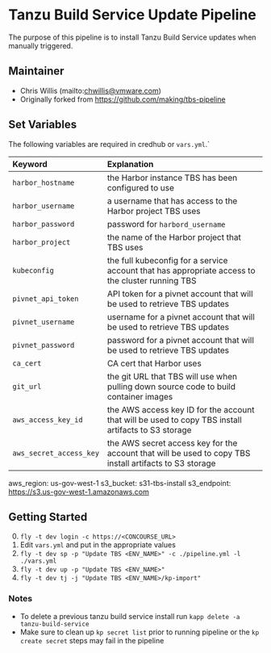 # Tanzu Build Service Update Pipeline

The purpose of this pipeline is to install Tanzu Build Service updates when manually triggered.

## Maintainer

- Chris Willis (mailto:chwillis@vmware.com)
- Originally forked from https://github.com/making/tbs-pipeline

## Set Variables
The following variables are required in credhub or `vars.yml`.`

| Keyword       | Explanation                                                                            |
|:--------------|:---------------------------------------------------------------------------------------|
| `harbor_hostname` | the Harbor instance TBS has been configured to use |
| `harbor_username` | a username that has access to the Harbor project TBS uses |
| `harbor_password` | password for `harbord_username` |
| `harbor_project` | the name of the Harbor project that TBS uses |
| `kubeconfig` | the full kubeconfig for a service account that has appropriate access to the cluster running TBS |
| `pivnet_api_token` | API token for a pivnet account that will be used to retrieve TBS updates |
| `pivnet_username` | username for a pivnet account that will be used to retrieve TBS updates |
| `pivnet_password` | password for a pivnet account that will be used to retrieve TBS updates |
| `ca_cert` | CA cert that Harbor uses |
| `git_url` | the git URL that TBS will use when pulling down source code to build container images |
| `aws_access_key_id` | the AWS access key ID for the account that will be used to copy TBS install artifacts to S3 storage |
| `aws_secret_access_key` | the AWS secret access key for the account that will be used to copy TBS install artifacts to S3 storage | |
aws_region: us-gov-west-1
s3_bucket: s31-tbs-install
s3_endpoint: https://s3.us-gov-west-1.amazonaws.com

## Getting Started
0. `fly -t dev login -c https://<CONCOURSE_URL>`
0. Edit `vars.yml` and put in the appropriate values
0. `fly -t dev sp -p "Update TBS <ENV_NAME>" -c ./pipeline.yml -l ./vars.yml`
0. `fly -t dev up -p "Update TBS <ENV_NAME>"`
0. `fly -t dev tj -j "Update TBS <ENV_NAME>/kp-import"`

### Notes
* To delete a previous tanzu build service install run `kapp delete -a tanzu-build-service`
* Make sure to clean up `kp secret list` prior to running pipeline or the `kp create secret` steps may fail in the pipeline
